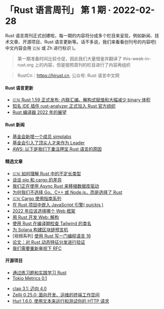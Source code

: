 # 「Rust 语言周刊」 第 1 期 · 2022-02-28

Rust 语言周刊正式创建啦，每一期的内容将分成多个栏目来呈现，例如新闻、技术文章、开源项目、Rust 语言更新等。话不多说，我们来看看创刊号的内容吧( 中文内容会用 🇨🇳 或 Zh 进行标识 )。

> 第一期准备时间比较仓促，因此我们大量借鉴并翻译了 this-week-in-rust.org 上的内容，但是按照周刊的栏目进行了内容再组织

> RustCn：https://hirust.cn, 公众号: Rust 语言中文网

#### Rust 语言更新

- [🇨🇳 Rust 1.59 正式发布: 内联汇编、解构式赋值和大幅减少 binary 体积](https://zhuanlan.zhihu.com/p/472197977)
- [知名 IDE 插件 rust-analyzer 正式加入 Rust 官方组织](https://blog.rust-lang.org/2022/02/21/rust-analyzer-joins-rust-org.html)
- [Rust 编译器 2022 年的展望](https://blog.rust-lang.org/inside-rust/2022/02/22/compiler-team-ambitions-2022.html)

#### Rust 新闻

- [基金会新增一个成员 simplabs](https://foundation.rust-lang.org/posts/2022-02-16-member-spotlight-simplabs/)
- [基金会引入了顶尖人才来作为 Leader](https://foundation.rust-lang.org/news/2022-02-22-news-rust-foundation-attracts-top-talent-to-senior-leadership-roles/)
- [AWS: 以下是我们下重注押宝 Rust 语言的原因](https://www.zdnet.com/article/programming-languages-aws-explains-why-rust-is-so-important/)

#### 精选文章

- [🇨🇳 如何理解 Rust 中的不定长类型](https://www.zhihu.com/question/518410226/answer/2361631083)
- [谈谈 pip 和 cargo 的差异](https://blog.williammanley.net/2022/02/23/pip-and-cargo-are-not-the-same.html)
- [我们正在使用 Async Rust 来移植数据库驱动](https://www.scylladb.com/2022/02/22/were-porting-our-database-drivers-to-async-rust/)
- [为何我们不选择 Go、C++ 或 Node.js，而是选择了 Rust](https://symless.com/blog/we-are-choosing-rust-and-heres-why)
- [🇨🇳 Cargo 使用指南系列](https://www.zhihu.com/column/c_1479106985190330369)
- [在 Rust 项目中嵌入 JavaScript 引擎( quickjs )](https://github.com/andrieshiemstra/ScriptExtensionLayerExample)
- [2022 年应该选择哪个 Web 框架](https://kerkour.com/rust-web-framework-2022)
- [用 Rust 开发 Web: 解构](https://paulbutler.org/2022/rust-for-web-devs-destructuring/)
- [使用 Rust 在编译期检查 Tailwind 的类名](https://blog.urth.org/2022/02/21/checking-tailwind-class-names-at-compile-time-with-rust/)
- [为 Solana 构建区块链预言机](https://medium.com/loadsys-solutions/building-a-blockchain-oracle-for-solana-4556529ea841)
- [视频系列] [使用 Rust 写一门编程语言 16](https://www.youtube.com/watch?v=WCMurdux6YM)
- [论文：对 Rust 动态特征分发进行验证](https://www.cs.cornell.edu/~avh/dyn-trait-icse-seip-2022-preprint.pdf)
- [我们需要重新审视下 RFC](https://www.ncameron.org/blog/the-problem-with-rfcs/)

#### 开源项目

- [通过练习题和实践学习 Rust](https://github.com/sunface/rust-by-practice)
- [Tokio Metrics 0.1](https://tokio.rs/blog/2022-02-announcing-tokio-metrics)

* [clap 3.1: 迈向 4.0](https://epage.github.io/blog/2022/02/clap-31-a-step-towards-40/)
* [Zellij 0.25.0: 面向开发、运维的终端工作空间](https://zellij.dev/news/floating-panes-tmux-mode/)
* [Hurl 1.6.0, 使用文本来运行和测试你的 HTTP 请求](https://hurl.dev/blog/2022/02/11/announcing-hurl-1.6.0.html)
